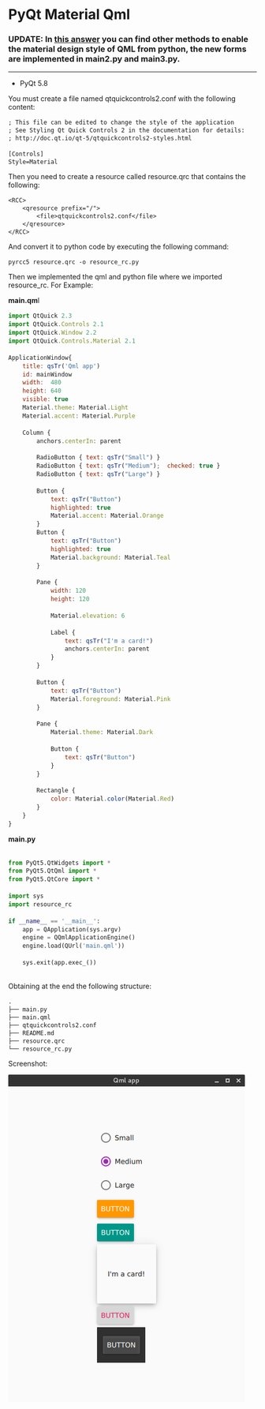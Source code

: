 PyQt Material Qml
===========

### UPDATE: In [this answer](https://stackoverflow.com/a/48583334/6622587) you can find other methods to enable the material design style of QML from python, the new forms are implemented in main2.py and main3.py.

_______________________________________________________

- PyQt 5.8

You must create a file named qtquickcontrols2.conf with the following content:


	; This file can be edited to change the style of the application
	; See Styling Qt Quick Controls 2 in the documentation for details:
	; http://doc.qt.io/qt-5/qtquickcontrols2-styles.html
	
	[Controls]
	Style=Material


Then you need to create a resource called resource.qrc that contains the following:

	<RCC>
	    <qresource prefix="/">
	        <file>qtquickcontrols2.conf</file>
	    </qresource>
	</RCC>

And convert it to python code by executing the following command:

	pyrcc5 resource.qrc -o resource_rc.py


Then we implemented the qml and python file where we imported resource_rc. For Example:

**main.qm**l

```js
import QtQuick 2.3
import QtQuick.Controls 2.1
import QtQuick.Window 2.2
import QtQuick.Controls.Material 2.1 

ApplicationWindow{
    title: qsTr('Qml app')
    id: mainWindow
    width:  480
    height: 640
    visible: true
    Material.theme: Material.Light
    Material.accent: Material.Purple

    Column {
        anchors.centerIn: parent

        RadioButton { text: qsTr("Small") }
        RadioButton { text: qsTr("Medium");  checked: true }
        RadioButton { text: qsTr("Large") }

        Button {
            text: qsTr("Button")
            highlighted: true
            Material.accent: Material.Orange
        }
        Button {
            text: qsTr("Button")
            highlighted: true
            Material.background: Material.Teal
        }

        Pane {
            width: 120
            height: 120

            Material.elevation: 6

            Label {
                text: qsTr("I'm a card!")
                anchors.centerIn: parent
            }
        }

        Button {
            text: qsTr("Button")
            Material.foreground: Material.Pink
        }

        Pane {
            Material.theme: Material.Dark

            Button {
                text: qsTr("Button")
            }
        }

        Rectangle {
            color: Material.color(Material.Red)
        }
   	} 
}
```

**main.py**

```python

from PyQt5.QtWidgets import *
from PyQt5.QtQml import *
from PyQt5.QtCore import *

import sys
import resource_rc

if __name__ == '__main__':
	app = QApplication(sys.argv)
	engine = QQmlApplicationEngine()
	engine.load(QUrl('main.qml'))

	sys.exit(app.exec_())
	
```

Obtaining at the end the following structure:

	.
	├── main.py
	├── main.qml
	├── qtquickcontrols2.conf
	├── README.md
	├── resource.qrc
	└── resource_rc.py



Screenshot:

![Screenshot](img/Screenshot.png  "Screenshot")